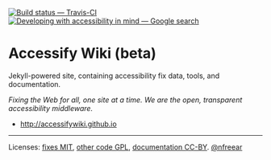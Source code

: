 [![Build status — Travis-CI][travis-icon]][travis]
[![Developing with accessibility in mind — Google search][a11y-icon]][a11y-search]


# Accessify Wiki (beta)

Jekyll-powered site, containing accessibility fix data, tools, and documentation.

_Fixing the Web for all, one site at a time. We are the open, transparent accessibility middleware._

* <http://accessifywiki.github.io>


---
Licenses: [fixes MIT][], [other code GPL][], [documentation CC-BY][]. [@nfreear][]



[fixes MIT]: http://nfreear.mit-license.org/ "MIT license."
[other code GPL]: http://gnu.org/licenses/gpl.html "GNU General Public License license [GPL-3.0+]"
[documentation CC-BY]: http://creativecommons.org/licenses/by/4.0/ "Creative Commons Attribution license [CC-BY]"
[@nfreear]: https://twitter.com/nfreear "Nick Freear on Twitter [@nfreear]"

[travis]: https://travis-ci.org/accessifywiki/accessifywiki.github.io
[travis-icon]: https://travis-ci.org/accessifywiki/accessifywiki.github.io.svg
[a11y-icon]:   https://img.shields.io/badge/accessibility-in%20mind-orange.svg
    "'Designing & developing with accessibility in mind' — search&hellip;"
[webaim]: http://webaim.org/
[w3c]:  https://w3.org/wiki/Accessibility_basics
[a11y-search]: https://google.com/search?q=Web+accessibility+primer,+in+mind
[HIKE]: http://accessibility.parseapp.com/
    "'H stands for headings & semantic markup; I for images & labels; K for keyboard navigation; E for extra love'"
